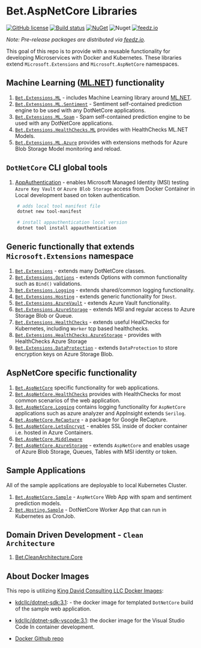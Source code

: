 # Bet.AspNetCore Libraries

[![GitHub license](https://img.shields.io/badge/license-MIT-blue.svg?style=flat-square)](https://raw.githubusercontent.com/kdcllc/Bet.AspNetCore/master/LICENSE)
[![Build status](https://ci.appveyor.com/api/projects/status/fo9rakj7s7uhs3ij?svg=true)](https://ci.appveyor.com/project/kdcllc/bet-aspnetcore)
[![NuGet](https://img.shields.io/nuget/v/Bet.AspNetCore.svg)](https://www.nuget.org/packages?q=Bet.AspNetCore)
![Nuget](https://img.shields.io/nuget/dt/Bet.AspNetCore)
[![feedz.io](https://img.shields.io/badge/endpoint.svg?url=https://f.feedz.io/kdcllc/bet-aspnetcore/shield/Bet.AspNetCore/latest)](https://f.feedz.io/kdcllc/bet-aspnetcore/packages/Bet.AspNetCore/latest/download)

*Note: Pre-release packages are distributed via [feedz.io](https://f.feedz.io/kdcllc/bet-aspnetcore/nuget/index.json).*

This goal of this repo is to provide with a reusable functionality for developing Microservices with Docker and Kubernetes. These libraries extend `Microsoft.Extensions` and `Microsoft.AspNetCore` namespaces.

## Machine Learning ([ML.NET](https://github.com/dotnet/machinelearning)) functionality

1. [`Bet.Extensions.ML`](./src/Bet.Extensions.ML/) - includes Machine Learning library around [ML.NET](https://github.com/dotnet/machinelearning).
2. [`Bet.Extensions.ML.Sentiment`](./src/Bet.Extensions.ML.Sentiment/) - Sentiment self-contained prediction engine to be used with any DotNetCore applications.
3. [`Bet.Extensions.ML.Spam`](./src/Bet.Extensions.ML.Spam/) - Spam self-contained prediction engine to be used with any DotNetCore applications.
4. [`Bet.Extensions.HealthChecks.ML`](./src/Bet.Extensions.HealthChecks.ML/) provides with HealthChecks ML.NET Models.
5. [`Bet.Extensions.ML.Azure`](./src/Bet.Extensions.ML.Azure/) provides with extensions methods for Azure Blob Storage Model monitoring and reload.

## `DotNetCore` CLI global tools

1. [AppAuthentication](https://github.com/kdcllc/AppAuthentication) - enables Microsoft Managed Identity (MSI) testing `Azure Key Vault` or `Azure Blob Storage` access from Docker Container in Local development based on token authentication.

```bash
    # adds local tool manifest file
    dotnet new tool-manifest

    # install appauthentication local version
    dotnet tool install appauthentication
```

## Generic functionally that extends `Microsoft.Extensions` namespace

1. [`Bet.Extensions`](./src/Bet.Extensions/) - extends many DotNetCore classes.
2. [`Bet.Extensions.Options`](./src/Bet.Extensions.Options/) - extends Options with common functionality such as `Bind()` validations.
3. [`Bet.Extensions.Logging`](./src/Bet.Extensions.Logging/) - extends shared/common logging functionality.
4. [`Bet.Extensions.Hosting`](./src/Bet.Extensions.Hosting/) - extends generic functionality for `IHost`.
5. [`Bet.Extensions.AzureVault`](./src/Bet.Extensions.AzureVault/) - extends Azure Vault functionality.
6. [`Bet.Extensions.AzureStorage`](./src/Bet.Extensions.AzureStorage/) - extends MSI and regular access to Azure Storage Blob or Queue.
7. [`Bet.Extensions.HealthChecks`](./src/Bet.Extensions.HealthChecks/) - extends useful HealChecks for Kubernetes, including `Worker` tcp based healthchecks.
8. [`Bet.Extensions.HealthChecks.AzureStorage`](./src/Bet.Extensions.HealthChecks.AzureStorage/) - provides with HealthChecks Azure Storage
9. [`Bet.Extensions.DataProtection`](./src/Bet.Extensions.DataProtection/) - extends `DataProtection` to store encryption keys on Azure Storage Blob.

## AspNetCore specific functionality

1. [`Bet.AspNetCore`](./src/Bet.AspNetCore/) specific functionality for web applications.
2. [`Bet.AspNetCore.HealthChecks`](./src/Bet.Extensions.Hosting/) provides with HealthChecks for most common scenarios of the web application.
3. [`Bet.AspNetCore.Logging`](./src/Bet.AspNetCore.Logging/) contains logging functionality for `AspNetCore` applications such as azure analyzer and AppInsight extends `Serilog`.
4. [`Bet.AspNetCore.ReCapture`](./src/Bet.AspNetCore.ReCapture/) - a package for Google ReCapture.
5. [`Bet.AspNetCore.LetsEncrypt`](./src/Bet.Extensions.Hosting/) - enables SSL inside of docker container i.e. hosted in Azure Containers.
6. [`Bet.AspNetCore.Middleware`](./src/Bet.AspNetCore.Middleware/)
7. [`Bet.AspNetCore.AzureStorage`](./src/Bet.AspNetCore.AzureStorage/) - extends `AspNetCore` and enables usage of Azure Blob Storage, Queues, Tables with MSI identity or token.

## Sample Applications

All of the sample applications are deployable to local Kubernetes Cluster.

1. [`Bet.AspNetCore.Sample`](./src/Bet.AspNetCore.Sample/) - `AspNetCore` Web App with spam and sentiment prediction models.
2. [`Bet.Hosting.Sample`](./src/Bet.Hosting.Sample/) - DotNetCore Worker App that can run in Kubernetes as CronJob.

## Domain Driven Development - `Clean Architecture`

1. [Bet.CleanArchitecture.Core](./src/Bet.CleanArchitecture.Core/)

## About Docker Images

This repo is utilizing [King David Consulting LLC Docker Images](https://hub.docker.com/u/kdcllc):

- [kdcllc/dotnet-sdk:3.1](https://hub.docker.com/r/kdcllc/dotnet-sdk-vscode):  - the docker image for templated `DotNetCore` build of the sample web application.

- [kdcllc/dotnet-sdk-vscode:3.1](https://hub.docker.com/r/kdcllc/dotnet-sdk/tags): the docker image for the Visual Studio Code In container development.

- [Docker Github repo](https://github.com/kdcllc/docker/blob/master/dotnet/dotnet-docker.md)
